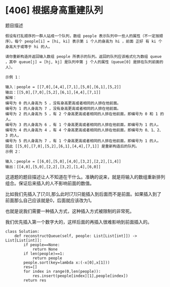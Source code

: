 # [406] 根据身高重建队列
题目描述
```
假设有打乱顺序的一群人站成一个队列，数组 people 表示队列中一些人的属性（不一定按顺序）。每个 people[i] = [hi, ki] 表示第 i 个人的身高为 hi ，前面 正好 有 ki 个身高大于或等于 hi 的人。

请你重新构造并返回输入数组 people 所表示的队列。返回的队列应该格式化为数组 queue ，其中 queue[j] = [hj, kj] 是队列中第 j 个人的属性（queue[0] 是排在队列前面的人）。

示例 1：

输入：people = [[7,0],[4,4],[7,1],[5,0],[6,1],[5,2]]
输出：[[5,0],[7,0],[5,2],[6,1],[4,4],[7,1]]
解释：
编号为 0 的人身高为 5 ，没有身高更高或者相同的人排在他前面。
编号为 1 的人身高为 7 ，没有身高更高或者相同的人排在他前面。
编号为 2 的人身高为 5 ，有 2 个身高更高或者相同的人排在他前面，即编号为 0 和 1 的人。
编号为 3 的人身高为 6 ，有 1 个身高更高或者相同的人排在他前面，即编号为 1 的人。
编号为 4 的人身高为 4 ，有 4 个身高更高或者相同的人排在他前面，即编号为 0、1、2、3 的人。
编号为 5 的人身高为 7 ，有 1 个身高更高或者相同的人排在他前面，即编号为 1 的人。
因此 [[5,0],[7,0],[5,2],[6,1],[4,4],[7,1]] 是重新构造后的队列。
示例 2：

输入：people = [[6,0],[5,0],[4,0],[3,2],[2,2],[1,4]]
输出：[[4,0],[5,0],[2,2],[3,2],[1,4],[6,0]]

```

这道题的题目描述让人不知道在干什么。准确的说来，就是将输入的数组重新排列组合。保证后来插入的人不影响前面的数值。

比如我们先插入了[7,0],那么此时[7,1]只能插入到后面而不是前面。如果插入到了前面那么自己应该就是0，后面就应该改为1。

也就是说我们需要一种插入方式，这种插入方式被限制的非常死。

我们优先插入第一个数字大的，这样后面的再插入很难影响到前面插入的。

```
class Solution:
    def reconstructQueue(self, people: List[List[int]]) -> List[List[int]]:
        if people==None:
            return None
        if len(people)==1:
            return people
        people.sort(key=lambda x:(-x[0],x[1]))
        res=[]
        for index in range(0,len(people)):
            res.insert(people[index][1],people[index])
        return res
```